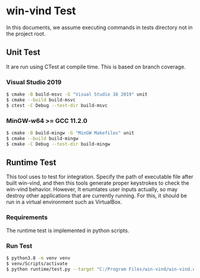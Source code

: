 # win-vind Test
In this documents, we assume executing commands in tests directory not in the project root.

## Unit Test
It are run using CTest at compile time. This is based on branch coverage.

### Visual Studio 2019
```bash
$ cmake -B build-msvc -G "Visual Studio 16 2019" unit
$ cmake --build build-msvc
$ ctest -C Debug --test-dir build-msvc
```

### MinGW-w64 >= GCC 11.2.0
```bash
$ cmake -B build-mingw -G "MinGW Makefiles" unit
$ cmake --build build-mingw
$ cmake -C Debug --test-dir build-mingw
```

## Runtime Test
This tool uses to test for integration.
Specify the path of executable file after built win-vind, and then this tools generate proper keystrokes to check the win-vind behavior. However, It enumlates user inputs actually, so may destroy other applications that are currently running. For this, it should be run in a virtual environment such as VirtualBox.

### Requirements
The runtime test is implemented in python scripts.


### Run Test
```bash
$ python3.8 -m venv venv
$ venv/Scripts/activate
$ python runtime/test.py --target "C:/Program Files/win-vind/win-vind.exe"
```
